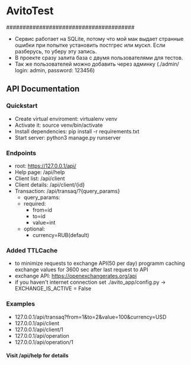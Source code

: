 # AvitoTest
#######################################
- Сервис работает на SQLite, потому что мой мак выдает странные ошибки при попытке установить постгрес или мускл. Если разберусь, то уберу эту запись.
- В проекте сразу залита база с двумя пользователями для тестов.
- Так же пользователей можно добавить через админку (./admin/ login: admin, password: 123456)

## API Documentation

### Quickstart
- Create virtual enviroment: virtualenv venv
- Activate it: source venv/bin/activate
- Install dependencies: pip install -r requirements.txt
- Start server: python3 manage.py runserver

### Endpoints
- root: https://127.0.0.1/api/
- Help page: /api/help
- Client list: /api/client
- Client details: /api/client/{id}
- Transaction: /api/transaq/?{query_params}
    - query_params:
    - required:
        - from=id
        - to=id
        - value=int
    - optional:
        - currency=RUB(default)

### Added TTLCache
- to minimize requests to exchange API(50 per day) programm caching exchange values for 3600 sec after last request to API
- exchange API: https://openexchangerates.org/api
- if you haven't internet connection set ./avito_app/config.py -> EXCHANGE_IS_ACTIVE = False

### Examples
- 127.0.0.1/api/transaq?from=1&to=2&value=100&currency=USD
- 127.0.0.1/api/client
- 127.0.0.1/api/client/1
- 127.0.0.1/api/operation
- 127.0.0.1/api/operation/1

#### Visit /api/help for details